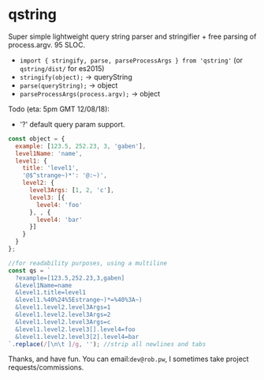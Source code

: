 # qstring

Super simple lightweight query string parser and stringifier + free parsing of process.argv. 95 SLOC.

  - `import { stringify, parse, parseProcessArgs } from 'qstring'` (or `qstring/dist/` for es2015)
  - `stringify(object);` -> queryString
  - `parse(queryString);` -> object
  - `parseProcessArgs(process.argv);` -> object

Todo (eta: 5pm GMT 12/08/18):
  - '?' default query param support.

```javascript
const object = {
  example: [123.5, 252.23, 3, 'gaben'],
  level1Name: 'name',
  level1: {
    title: 'level1',
    '@$^strange~)*': '@:~)',
    level2: {
      level3Args: [1, 2, 'c'],
      level3: [{
        level4: 'foo'
      }, , {
        level4: 'bar'
      }]
    }
  }
};

//for readability purposes, using a multiline
const qs = `
  ?example=[123.5,252.23,3,gaben]
  &level1Name=name
  &level1.title=level1
  &level1.%40%24%5Estrange~)*=%40%3A~)
  &level1.level2.level3Args=1
  &level1.level2.level3Args=2
  &level1.level2.level3Args=c
  &level1.level2.level3[].level4=foo
  &level1.level2.level3[2].level4=bar
`.replace(/[\n\t ]/g, ''); //strip all newlines and tabs
```

Thanks, and have fun.
You can email:`dev@rob.pw`, I sometimes take project requests/commissions.
